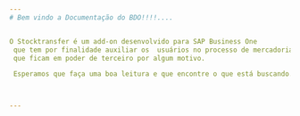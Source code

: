 ```yaml
---
# Bem vindo a Documentação do BDO!!!!....


O Stocktransfer é um add-on desenvolvido para SAP Business One 
 que tem por finalidade auxiliar os  usuários no processo de mercadorias
 que ficam em poder de terceiro por algum motivo.

 Esperamos que faça uma boa leitura e que encontre o que está buscando.



---
```


